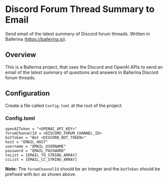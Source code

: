 # Discord Forum Thread Summary to Email
Send email of the latest summery of Discord forum threads. Written in Ballerina (https://ballerina.io).

## Overview
This is a Ballerina project, that uses the Discord and OpenAI APIs to send an email of the latest summary of questions and answers in Ballerina Discord forum threads.

## Configuration
Create a file called `Config.toml` at the root of the project.

### Config.toml
```
openAIToken = "<OPENAI_API_KEY>"
forumChannelId = <DISCORD_FORUM_CHANNEL_ID>
botToken = "Bot <DISCORD_BOT_TOKEN>"
host = "EMAIL_HOST"
username = "EMAIL_USERNAME"
password = "EMAIL_PASSWORD"
toList = [EMAIL_TO_STRING_ARRAY]
ccList = [EMAIL_CC_STRING_ARRAY]
```

**Note:** The `forumChannelId` should be an integer and the `botToken` should be prefixed with `Bot` as shown above.
